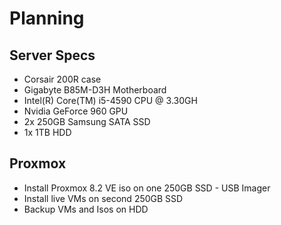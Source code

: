 # Planning
## Server Specs
- Corsair 200R case
- Gigabyte B85M-D3H Motherboard
- Intel(R) Core(TM) i5-4590 CPU @ 3.30GH
- Nvidia GeForce 960 GPU
- 2x 250GB Samsung SATA SSD
- 1x 1TB HDD
## Proxmox
- Install Proxmox 8.2 VE iso on one 250GB SSD - USB Imager
- Install live VMs on second 250GB SSD
- Backup VMs and Isos on HDD
